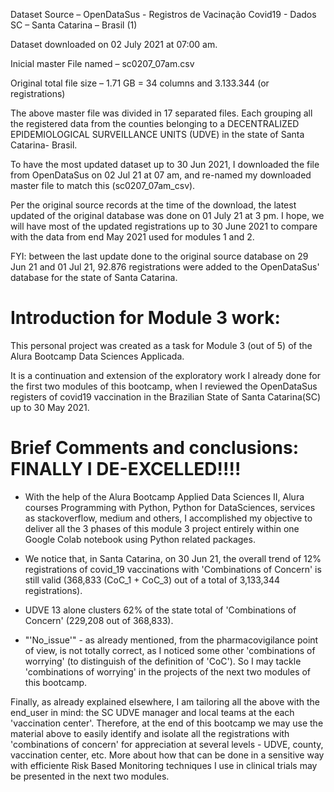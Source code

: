Dataset Source – OpenDataSus - Registros de Vacinação Covid19 - Dados SC – Santa Catarina – Brasil (1)

Dataset downloaded on 02 July 2021 at 07:00 am.

Inicial master File named – sc0207_07am.csv

Original total file size – 1.71 GB = 34 columns and 3.133.344 (or registrations)

The above master file was divided in 17 separated files. Each grouping all the registered data from the counties belonging to a DECENTRALIZED EPIDEMIOLOGICAL SURVEILLANCE UNITS (UDVE) in the state of Santa Catarina- Brasil.

To have the most updated dataset up to 30 Jun 2021, I downloaded the file from OpenDataSus on 02 Jul 21 at 07 am, and re-named my downloaded master file to match this (sc0207_07am_csv).

Per the original source records at the time of the download, the latest updated of the original database was done on 01 July 21 at 3 pm. I hope, we will have most of the updated registrations up to 30 June 2021 to compare with the data from end May 2021 used for modules 1 and 2.

FYI: between the last update done to the original source database on 29 Jun 21 and 01 Jul 21, 92.876 registrations were added to the OpenDataSus' database for the state of Santa Catarina.

# Introduction for Module 3 work:

This personal project was created as a task for Module 3 (out of 5) of the Alura Bootcamp Data Sciences Applicada.

It is a continuation and extension of the exploratory work I already done for the first two modules of this bootcamp, when I reviewed the OpenDataSus registers of covid19 vaccination in the Brazilian State of Santa Catarina(SC) up to 30 May 2021.


# Brief Comments and conclusions: FINALLY I DE-EXCELLED!!!!

* With the help of the Alura Bootcamp Applied Data Sciences II, Alura courses Programming with Python, Python for DataSciences, services as stackoverflow, medium and others, I accomplished my objective to deliver all the 3 phases of this module 3 project entirely within one Google Colab notebook using Python related packages.

* We notice that, in Santa Catarina, on 30 Jun 21, the overall trend of 12% registrations of covid_19 vaccinations with 'Combinations of Concern' is still valid (368,833 (CoC_1 + CoC_3) out of a total of 3,133,344 registrations).

* UDVE 13 alone clusters 62% of the state total of 'Combinations of Concern' (229,208 out of 368,833).

* "'No_issue'" - as already mentioned, from the pharmacovigilance point of view, is not totally correct, as I noticed some other 'combinations of worrying' (to distinguish of the definition of 'CoC'). So I may tackle 'combinations of worrying' in the projects of the next two modules of this bootcamp.

Finally, as already explained elsewhere, I am tailoring all the above with the end_user in mind: the SC UDVE manager and local teams at the each 'vaccination center'. Therefore, at the end of this bootcamp we may use the material above to easily identify and isolate all the registrations with 'combinations of concern' for appreciation at several levels - UDVE, county, vaccination center, etc. More about how that can be done in a sensitive way with efficiente Risk Based Monitoring techniques I use in clinical trials may be presented in the next two modules.
